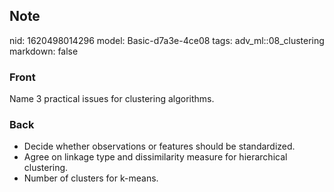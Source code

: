 ## Note
nid: 1620498014296
model: Basic-d7a3e-4ce08
tags: adv_ml::08_clustering
markdown: false

### Front
Name 3 practical issues for clustering algorithms.

### Back
<div>
  <div>
    <ul>
      <li>Decide whether observations or features should be
      standardized.
      <li>Agree on linkage type and dissimilarity measure for
      hierarchical clustering.
      <li>Number of clusters for k-means.
    </ul>
  </div>
</div>

